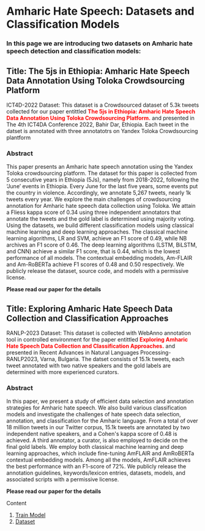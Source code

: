 # Amharic Hate Speech: Datasets and Classification Models
### In this page we are introducing two datasets on Amharic hate speech detection and classification models:

## Title: The 5js in Ethiopia: Amharic Hate Speech Data Annotation Using Toloka Crowdsourcing Platform

ICT4D-2022 Dataset: This dataset is a Crowdsourced dataset of 5.3k tweets collected for our paper entittled <span style="color:red">**The 5js in Ethiopia: Amharic Hate Speech Data Annotation Using Toloka Crowdsourcing Platform.**</span> and presented in The 4th ICT4DA Conference 2022, Bahir Dar, Ethiopia. Each tweet in the datset is annotated with three annotatotrs on Yandex Toloka Crowdsourcing plantform
   
   ### Abstract
   This paper presents an Amharic hate speech annotation using the Yandex Toloka crowdsourcing platform. The dataset for this paper is collected from 5 consecutive years in Ethiopia (5Js), namely from 2018-2022, following the ‘June’ events in Ethiopia. Every June for the last five years, some events put the country in violence. Accordingly, we annotate 5,267 tweets, nearly 1k tweets every year. We explore the main challenges of crowdsourcing annotation for Amharic hate speech data collection using Toloka. We attain a Fliess kappa score of 0.34 using three independent annotators that annotate the tweets and the gold label is determined using majority voting. Using the datasets, we build different classification models using classical machine learning and deep learning approaches. The classical machine learning algorithms, LR and SVM, achieve an F1 score of 0.49, while NB archives an F1 score of 0.46. The deep learning algorithms (LSTM, BiLSTM, and CNN) achieve a similar F1 score, that is 0.44, which is the lowest performance of all models. The contextual embedding models, Am-FLAIR and Am-RoBERTa achieve F1 scores of 0.48 and 0.50 respectively. We publicly release the dataset, source code, and models with a permissive license.

   **Please read our paper for the details**
   

##  Title: Exploring Amharic Hate Speech Data Collection and Classification Approaches

RANLP-2023 Dataset: This dataset is collected with WebAnno annotation tool in controlled environment for the paper entittled <span style="color:red"> **Exploring Amharic Hate Speech Data Collection and Classification Approaches.**</span> and presented in Recent Advances in Natural Languages Processing-RANLP2023, Varna, Bulgaria. The datset consists of 15.1k tweets, each tweet annotated with two native speakers and the gold labels are determined with more experienced curators. 


### Abstract

In this paper, we present a study of efficient data selection and annotation strategies for Amharic hate speech. We also build various classification models and investigate the challenges of hate speech data selection, annotation, and classification for the Amharic language. From a total of over 18 million tweets in our Twitter corpus, 15.1k tweets are annotated by two independent native speakers, and a Cohen's kappa score of 0.48 is achieved. A third annotator, a curator, is also employed to decide on the final gold labels. We employ both classical machine learning and deep learning approaches, which include fine-tuning AmFLAIR and AmRoBERTa contextual embedding models. Among all the models, AmFLAIR achieves the best performance with an F1-score of 72%. We publicly release the annotation guidelines, keywords/lexicon entries, datasets, models, and associated scripts with a permissive license. 

**Please read our paper for the details**

Content
1. [Train Model](/code/README.md)
2. [Dataset]()
